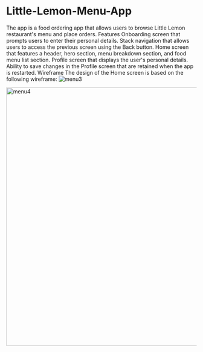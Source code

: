 # Little-Lemon-Menu-App
The app is a food ordering app that allows users to browse Little Lemon restaurant's menu and place orders.
Features
Onboarding screen that prompts users to enter their personal details.
Stack navigation that allows users to access the previous screen using the Back button.
Home screen that features a header, hero section, menu breakdown section, and food menu list section.
Profile screen that displays the user's personal details.
Ability to save changes in the Profile screen that are retained when the app is restarted.
Wireframe
The design of the Home screen is based on the following wireframe:
![menu3](https://github.com/johantbueno/Little-Lemon-Menu-App/assets/109690188/28498277-cb2d-42f5-9cc4-8e673680fa86)


<img width="686" alt="menu4" src="https://github.com/johantbueno/Little-Lemon-Menu-App/assets/109690188/5410e84b-eb59-40e9-a0cb-804207b160cb">
